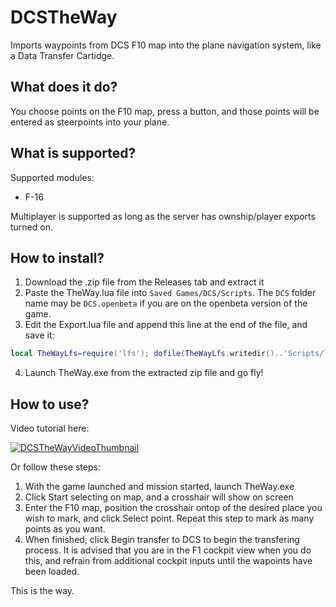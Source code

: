 # DCSTheWay
Imports waypoints from DCS F10 map into the plane navigation system, like a Data Transfer Cartidge.

## What does it do?
You choose points on the F10 map, press a button, and those points will be entered as steerpoints into your plane.  

## What is supported?
Supported modules:
* F-16 
 
Multiplayer is supported as long as the server has ownship/player exports turned on.

## How to install?
1. Download the .zip file from the Releases tab and extract it
2. Paste the TheWay.lua file into `Saved Games/DCS/Scripts`. The `DCS` folder name may be `DCS.openbeta` if you are on the openbeta version of the game.
3. Edit the Export.lua file and append this line at the end of the file, and save it:
  ```lua
  local TheWayLfs=require('lfs'); dofile(TheWayLfs.writedir()..'Scripts/TheWay.lua')
  ```
4. Launch TheWay.exe from the extracted zip file and go fly!

## How to use? 
Video tutorial here:

[![DCSTheWayVideoThumbnail](http://img.youtube.com/vi/0PHWXWClENQ/0.jpg)](http://www.youtube.com/watch?v=0PHWXWClENQ)

Or follow these steps:
1. With the game launched and mission started, launch TheWay.exe
2. Click Start selecting on map, and a crosshair will show on screen
3. Enter the F10 map, position the crosshair ontop of the desired place you wish to mark, and click Select point.
Repeat this step to mark as many points as you want.
4. When finished, click Begin transfer to DCS to begin the transfering process.
It is advised that you are in the F1 cockpit view when you do this, and refrain from additional cockpit inputs until the wapoints have been loaded.

This is the way.